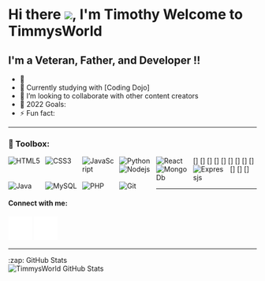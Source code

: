 # Hi there <img src="https://raw.githubusercontent.com/MartinHeinz/MartinHeinz/master/wave.gif" width="30px">, I'm Timothy  Welcome to TimmysWorld 


## I'm a Veteran, Father, and Developer !!
 - 🔭 
 - 🌱 Currently studying with [Coding Dojo]
 - 👯 I’m looking to collaborate with other content creators
 - 🥅 2022 Goals: 
 - ⚡ Fun fact: 

---
### 🧰 Toolbox:

[<img align="left" alt="HTML5" width="65px" src="https://cdn.jsdelivr.net/gh/devicons/devicon/icons/html5/html5-original.svg" style="padding-right:10px;" />]
[<img align="left" alt="CSS3" width="65px" src="https://cdn.jsdelivr.net/gh/devicons/devicon/icons/css3/css3-original.svg" style="padding-right:10px;" />]
[<img align="left" alt="JavaScript" width="65px" src="https://cdn.jsdelivr.net/gh/devicons/devicon/icons/javascript/javascript-original.svg" style="padding-right:10px;" />]
[<img align="left" alt="Python" width="65px" src="https://cdn.jsdelivr.net/gh/devicons/devicon/icons/python/python-original-wordmark.svg" style="padding-right:10px;" />]
[<img align="left" alt="React" width="65px" src="https://cdn.jsdelivr.net/gh/devicons/devicon/icons/react/react-original-wordmark.svg" style="padding-right:10px;" />]
[<img align="left" alt="Nodejs" width="65px" src="https://cdn.jsdelivr.net/gh/devicons/devicon/icons/nodejs/nodejs-original-wordmark.svg" style="padding-right:10px;" />]
[<img align="left" alt="MongoDb" width="65px" src="https://cdn.jsdelivr.net/gh/devicons/devicon/icons/mongodb/mongodb-original-wordmark.svg" style="padding-right:10px;" />]
[<img align="left" alt="Expressjs" width="65px" src="https://cdn.jsdelivr.net/gh/devicons/devicon/icons/express/express-original-wordmark.svg" style="padding-right:10px;" />]
[<img align="left" alt="Java" width="65px" src="https://cdn.jsdelivr.net/gh/devicons/devicon/icons/java/java-original-wordmark.svg" style="padding-right:10px;" />]
[<img align="left" alt="MySQL" width="65px" src="https://cdn.jsdelivr.net/gh/devicons/devicon/icons/mysql/mysql-original.svg" style="padding-right:10px;" />]
[<img align="left" alt="PHP" width="65px" src="https://cdn.jsdelivr.net/gh/devicons/devicon/icons/php/php-original.svg" style="padding-right:10px;" />]
[<img align="left" alt="Git" width="65px" src="https://cdn.jsdelivr.net/gh/devicons/devicon/icons/git/git-original.svg" style="padding-right:10px;" />]
<br />
<br />

---
#### Connect with me:

[![website](./img/globe-light.svg)](https://timothysingleton.com)
[![website](./img/linkedin-light.svg)](https://linkedin.com/in/timothy-singleton/)

---
<summary>:zap: GitHub Stats</summary>

<img align="left" alt="TimmysWorld GitHub Stats" src="https://github-readme-stats.vercel.app/api?username=Timmysworld&show_icons=true&hide_border=false&title_color=ff652f&icon_color=FFE400&bg_color=09131B&text_color=ffffff&border_color=0c1a25" />



[website]: https://timothysingleton.com









